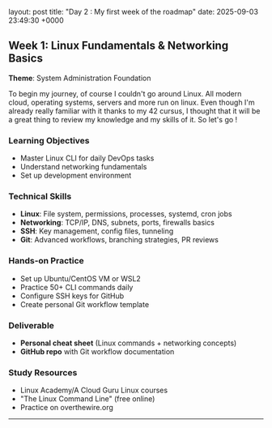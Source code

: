layout: post
title: "Day 2 : My first week of the roadmap"
date: 2025-09-03 23:49:30 +0000

## Week 1: Linux Fundamentals & Networking Basics
**Theme**: System Administration Foundation

To begin my journey, of course I couldn't go around Linux. All modern cloud, operating systems, servers and more run on linux. Even though I'm already really familiar with it thanks to my 42 cursus, I thought that it will be a great thing to review my knowledge and my skills of it. So let's go !

### Learning Objectives
- Master Linux CLI for daily DevOps tasks
- Understand networking fundamentals
- Set up development environment

### Technical Skills
- **Linux**: File system, permissions, processes, systemd, cron jobs
- **Networking**: TCP/IP, DNS, subnets, ports, firewalls basics
- **SSH**: Key management, config files, tunneling
- **Git**: Advanced workflows, branching strategies, PR reviews

### Hands-on Practice
- Set up Ubuntu/CentOS VM or WSL2
- Practice 50+ CLI commands daily
- Configure SSH keys for GitHub
- Create personal Git workflow template

### Deliverable
- **Personal cheat sheet** (Linux commands + networking concepts)
- **GitHub repo** with Git workflow documentation

### Study Resources
- Linux Academy/A Cloud Guru Linux courses
- "The Linux Command Line" (free online)
- Practice on overthewire.org

---